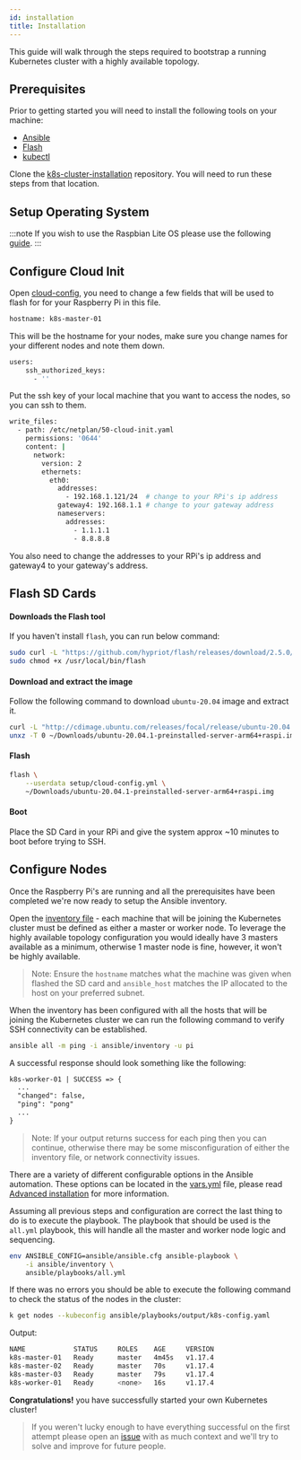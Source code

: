 ```yaml
---
id: installation
title: Installation
---
```


This guide will walk through the steps required to bootstrap a running Kubernetes cluster with a highly available topology.

## Prerequisites

Prior to getting started you will need to install the following tools on your machine:

- [Ansible](https://docs.ansible.com/ansible/latest/installation_guide/intro_installation.html)
- [Flash](https://github.com/hypriot/flash#installation)
- [kubectl](https://kubernetes.io/docs/tasks/tools/install-kubectl/)

Clone the [k8s-cluster-installation](https://github.com/raspbernetes/k8s-cluster-installation.git) repository. 
You will need to run these steps from that location.

## Setup Operating System

:::note
If you wish to use the Raspbian Lite OS please use the following [guide](https://github.com/raspbernetes/k8s-cluster-installation/blob/master/raspbian/README.md).
:::

## Configure Cloud Init

Open [cloud-config](https://github.com/raspbernetes/k8s-cluster-installation/blob/master/setup/cloud-config.yml), you need to change a few fields that will be used to flash for for your Raspberry Pi in this file.

```bash
hostname: k8s-master-01
```

This will be the hostname for your nodes, make sure you change names for your different nodes and note them down.

```bash
users:
    ssh_authorized_keys:
      - ''
```

Put the ssh key of your local machine that you want to access the nodes, so you can ssh to them.

```bash
write_files:
  - path: /etc/netplan/50-cloud-init.yaml
    permissions: '0644'
    content: |
      network:
        version: 2
        ethernets:
          eth0:
            addresses:
              - 192.168.1.121/24  # change to your RPi's ip address
            gateway4: 192.168.1.1 # change to your gateway address
            nameservers:
              addresses:
                - 1.1.1.1
                - 8.8.8.8
```

You also need to change the addresses to your RPi's ip address and gateway4 to your gateway's address.

## Flash SD Cards

#### Downloads the Flash tool

If you haven't install `flash`, you can run below command:

```bash
sudo curl -L "https://github.com/hypriot/flash/releases/download/2.5.0/flash" -o /usr/local/bin/flash
sudo chmod +x /usr/local/bin/flash
```

#### Download and extract the image

Follow the following command to download `ubuntu-20.04` image and extract it.

```bash
curl -L "http://cdimage.ubuntu.com/releases/focal/release/ubuntu-20.04.1-preinstalled-server-arm64+raspi.img.xz" -o ~/Downloads/ubuntu-20.04.1-preinstalled-server-arm64+raspi.img.xz
unxz -T 0 ~/Downloads/ubuntu-20.04.1-preinstalled-server-arm64+raspi.img.xz
```

#### Flash

```bash
flash \
    --userdata setup/cloud-config.yml \
    ~/Downloads/ubuntu-20.04.1-preinstalled-server-arm64+raspi.img
```

#### Boot

Place the SD Card in your RPi and give the system approx ~10 minutes to boot before trying to SSH.

## Configure Nodes

Once the Raspberry Pi's are running and all the prerequisites have been completed we're now ready to setup the Ansible inventory.

Open the [inventory file](https://github.com/raspbernetes/k8s-cluster-installation/blob/master/ansible/inventory) - each machine that will be joining the Kubernetes cluster must be defined as either a master or worker node. To leverage the highly available topology configuration you would ideally have 3 masters available as a minimum, otherwise 1 master node is fine, however, it won't be highly available.

> Note: Ensure the `hostname` matches what the machine was given when flashed the SD card and `ansible_host` matches the IP allocated to the host on your preferred subnet.

When the inventory has been configured with all the hosts that will be joining the Kubernetes cluster we can run the following command to verify SSH connectivity can be established.

```bash
ansible all -m ping -i ansible/inventory -u pi
```

A successful response should look something like the following:

```diff
k8s-worker-01 | SUCCESS => {
  ...
  "changed": false,
  "ping": "pong"
  ...
}
```

> Note: If your output returns success for each ping then you can continue, otherwise there may be some misconfiguration of either the inventory file, or network connectivity issues.

There are a variety of different configurable options in the Ansible automation. These options can be located in the [vars.yml](https://github.com/raspbernetes/k8s-cluster-installation/blob/master/ansible/vars.yml) file, please read [Advanced installation](advanced_installation.md) for more information.

Assuming all previous steps and configuration are correct the last thing to do is to execute the playbook. The playbook that should be used is the `all.yml` playbook, this will handle all the master and worker node logic and sequencing.

```bash
env ANSIBLE_CONFIG=ansible/ansible.cfg ansible-playbook \
    -i ansible/inventory \
    ansible/playbooks/all.yml
```

If there was no errors you should be able to execute the following command to check the status of the nodes in the cluster:

```bash
k get nodes --kubeconfig ansible/playbooks/output/k8s-config.yaml
```

Output:

```bash
NAME            STATUS     ROLES    AGE     VERSION
k8s-master-01   Ready      master   4m45s   v1.17.4
k8s-master-02   Ready      master   70s     v1.17.4
k8s-master-03   Ready      master   79s     v1.17.4
k8s-worker-01   Ready      <none>   16s     v1.17.4
```

**Congratulations!** you have successfully started your own Kubernetes cluster!

> If you weren't lucky enough to have everything successful on the first attempt please open an [issue](https://github.com/raspbernetes/k8s-cluster-installation/issues/new) with as much context and we'll try to solve and improve for future people.
